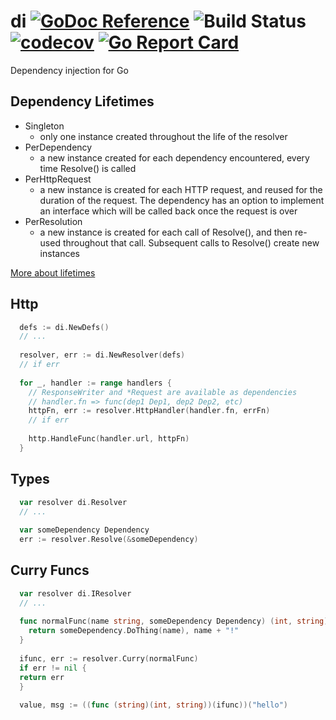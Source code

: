 # di [![GoDoc Reference](https://img.shields.io/badge/GoDoc-Reference-blue.svg)](https://godoc.org/github.com/clavoie/di) ![Build Status](https://travis-ci.org/clavoie/di.svg?branch=master) [![codecov](https://codecov.io/gh/clavoie/di/branch/master/graph/badge.svg)](https://codecov.io/gh/clavoie/di) [![Go Report Card](https://goreportcard.com/badge/github.com/clavoie/di)](https://goreportcard.com/report/github.com/clavoie/di)

Dependency injection for Go

## Dependency Lifetimes
- Singleton
  - only one instance created throughout the life of the resolver
- PerDependency
  - a new instance created for each dependency encountered, every time Resolve() is called
- PerHttpRequest
  - a new instance is created for each HTTP request, and reused for the duration of the request. The dependency has an option to implement an interface which will be called back once the request is over
- PerResolution
  - a new instance is created for each call of Resolve(), and then re-used throughout that call. Subsequent calls to Resolve() create new instances
  
[More about lifetimes](https://godoc.org/github.com/clavoie/di#Lifetime)

## Http
```go
  defs := di.NewDefs()
  // ...
  
  resolver, err := di.NewResolver(defs)
  // if err
  
  for _, handler := range handlers {
    // ResponseWriter and *Request are available as dependencies
    // handler.fn => func(dep1 Dep1, dep2 Dep2, etc)
    httpFn, err := resolver.HttpHandler(handler.fn, errFn)
    // if err
    
    http.HandleFunc(handler.url, httpFn)
  }
```

## Types
```go
  var resolver di.Resolver
  // ...
  
  var someDependency Dependency
  err := resolver.Resolve(&someDependency)
```

## Curry Funcs
```go
  var resolver di.IResolver
  // ...
  
  func normalFunc(name string, someDependency Dependency) (int, string) {
    return someDependency.DoThing(name), name + "!"
  }
  
  ifunc, err := resolver.Curry(normalFunc)
  if err != nil {
  return err
  }
  
  value, msg := ((func (string)(int, string))(ifunc))("hello")
```
